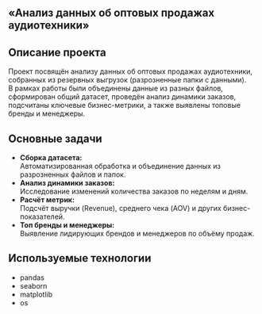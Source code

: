 ## «Анализ данных об оптовых продажах аудиотехники»

## Описание проекта

Проект посвящён анализу данных об оптовых продажах аудиотехники, собранных из резервных выгрузок (разрозненные папки с данными).  
В рамках работы были объединены данные из разных файлов, сформирован общий датасет, проведён анализ динамики заказов, подсчитаны ключевые бизнес-метрики, а также выявлены топовые бренды и менеджеры.

## Основные задачи

- **Сборка датасета:**  
  Автоматизированная обработка и объединение данных из разрозненных файлов и папок.
- **Анализ динамики заказов:**  
  Исследование изменений количества заказов по неделям и дням.
- **Расчёт метрик:**  
  Подсчёт выручки (Revenue), среднего чека (AOV) и других бизнес-показателей.
- **Топ бренды и менеджеры:**  
  Выявление лидирующих брендов и менеджеров по объёму продаж.

## Используемые технологии

- pandas
- seaborn
- matplotlib
- os
